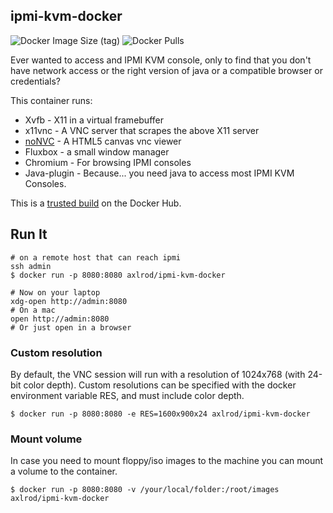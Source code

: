 ## ipmi-kvm-docker

![Docker Image Size (tag)](https://img.shields.io/docker/image-size/axlrod/ipmi-kvm-docker/latest)
![Docker Pulls](https://img.shields.io/docker/pulls/axlrod/ipmi-kvm-docker)

Ever wanted to access and IPMI KVM console, only to find that you don't
have network access or the right version of java or a compatible
browser or credentials?

This container runs:

* Xvfb - X11 in a virtual framebuffer
* x11vnc - A VNC server that scrapes the above X11 server
* [noNVC](https://kanaka.github.io/noVNC/) - A HTML5 canvas vnc viewer
* Fluxbox - a small window manager
* Chromium - For browsing IPMI consoles
* Java-plugin - Because... you need java to access most IPMI KVM Consoles.

This is a [trusted build](https://registry.hub.docker.com/u/solarkennedy/ipmi-kvm-docker/)
on the Docker Hub.

## Run It

    # on a remote host that can reach ipmi
    ssh admin
    $ docker run -p 8080:8080 axlrod/ipmi-kvm-docker

    # Now on your laptop
    xdg-open http://admin:8080
    # On a mac
    open http://admin:8080
    # Or just open in a browser

### Custom resolution

By default, the VNC session will run with a resolution of 1024x768 (with 24-bit color depth).
Custom resolutions can be specified with the docker environment variable RES, and must include color depth.

    $ docker run -p 8080:8080 -e RES=1600x900x24 axlrod/ipmi-kvm-docker

### Mount volume

In case you need to mount floppy/iso images to the machine you can mount a volume to the container.

    $ docker run -p 8080:8080 -v /your/local/folder:/root/images axlrod/ipmi-kvm-docker
